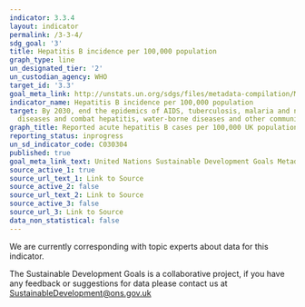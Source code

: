 ```yaml
---
indicator: 3.3.4
layout: indicator
permalink: /3-3-4/
sdg_goal: '3'
title: Hepatitis B incidence per 100,000 population
graph_type: line
un_designated_tier: '2'
un_custodian_agency: WHO
target_id: '3.3'
goal_meta_link: http://unstats.un.org/sdgs/files/metadata-compilation/Metadata-Goal-3.pdf
indicator_name: Hepatitis B incidence per 100,000 population
target: By 2030, end the epidemics of AIDS, tuberculosis, malaria and neglected tropical
  diseases and combat hepatitis, water-borne diseases and other communicable diseases
graph_title: Reported acute hepatitis B cases per 100,000 UK population
reporting_status: inprogress
un_sd_indicator_code: C030304
published: true
goal_meta_link_text: United Nations Sustainable Development Goals Metadata (pdf 865kB)
source_active_1: true
source_url_text_1: Link to Source
source_active_2: false
source_url_text_2: Link to Source
source_active_3: false
source_url_3: Link to Source
data_non_statistical: false
---
```


We are currently corresponding with topic experts about data for this indicator. 

The Sustainable Development Goals is a collaborative project, if you have any feedback or suggestions for data please contact us at <SustainableDevelopment@ons.gov.uk>  
